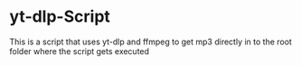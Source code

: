 # yt-dlp-Script
This is a script that uses yt-dlp and ffmpeg to get mp3 directly in to the root folder where the script gets executed
